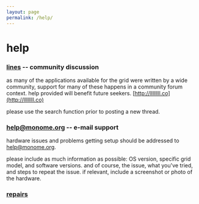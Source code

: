 ```yaml
---
layout: page
permalink: /help/
---
```


# help

### [lines](http://llllllll.co) -- community discussion

as many of the applications available for the grid were written by a wide community, support for many of these happens in a community forum context. help provided will benefit future seekers. [http://llllllll.co](http://llllllll.co)

please use the search function prior to posting a new thread.

### [help@monome.org](mailto:info@monome.org) -- e-mail support

hardware issues and problems getting setup should be addressed to [help@monome.org](mailto:info@monome.org).

please include as much information as possible: OS version, specific grid model, and software versions. and of course, the issue, what you've tried, and steps to repeat the issue. if relevant, include a screenshot or photo of the hardware.

### [repairs](/docs/repairs)
